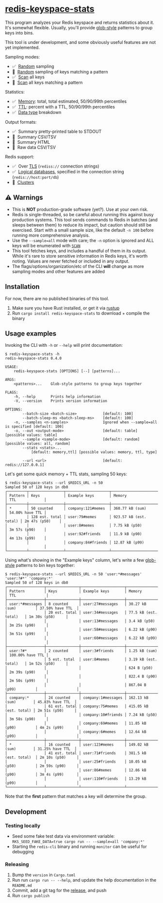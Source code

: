 # [redis-keyspace-stats](https://crates.io/crates/redis-keyspace-stats)

This program analyzes your Redis keyspace and returns statistics about it. It's somewhat flexible. Usually, you'll
provide [glob-style](https://docs.rs/glob/0.3.0/glob/struct.Pattern.html) patterns to group keys into bins.

This tool is under development, and some obviously useful features are not yet implemented.

Sampling modes:
- ✅&nbsp;&nbsp;[Random](https://redis.io/commands/randomkey) sampling
- 🚧&nbsp;&nbsp;[Random](https://redis.io/commands/randomkey) sampling of keys matching a pattern
- ✅&nbsp;&nbsp;[Scan](https://redis.io/commands/scan) all keys
- 🚧&nbsp;&nbsp;[Scan](https://redis.io/commands/scan) all keys matching a pattern

Statistics:
- ✅&nbsp;&nbsp;[Memory](https://redis.io/commands/memory-usage): total, total estimated, 50/90/99th percentiles
- ✅&nbsp;&nbsp;[TTL](https://redis.io/commands/ttl): percent with a TTL, 50/90/99th percentiles
- ✅&nbsp;&nbsp;[Data type](https://redis.io/commands/type) breakdown

Output formats:
- ✅&nbsp;&nbsp;Summary pretty-printed table to STDOUT
- 🚧&nbsp;&nbsp;Summary CSV/TSV
- 🚧&nbsp;&nbsp;Summary HTML
- 🚧&nbsp;&nbsp;Raw data CSV/TSV

Redis support:
- ✅&nbsp;&nbsp;Over [TLS](https://redis.io/topics/encryption) (`rediss://` connection strings)
- ✅&nbsp;&nbsp;[Logical databases](https://redis.io/commands/select), specified in the connection string (`redis://host:port/db`)
- 🚧&nbsp;&nbsp;[Clusters](https://redis.io/topics/cluster-tutorial)

## ⚠️ Warnings

- This is **NOT** production-grade software (yet?). Use at your own risk.
- Redis is single-threaded, so be careful about running this against busy production systems. This tool sends commands
  to Redis in batches (and sleeps between them) to reduce its impact, but caution should still be exercised. Start with
  a small sample size, like the default `-n 100` before running more comprehensive analysis.
- Use the `--sample=all` mode with care; the `-n` option is ignored and ALL keys will be enumerated with
  [`SCAN`](https://redis.io/commands/scan)
- This tool fetches keys, and includes a handful of them in its output. While it's rare to store sensitive information
  in Redis keys, it's worth noting. Values are never fetched or included in any output.
- The flags/options/organization/etc of the CLI **will** change as more sampling modes and other features are added

## Installation

For now, there are no published binaries of this tool.

1. Make sure you have Rust installed, or get it via [rustup](https://rustup.rs)
2. Run `cargo install redis-keyspace-stats` to download + compile the binary

## Usage examples

Invoking the CLI with `-h` or `--help` will print documentation:

```
$ redis-keyspace-stats -h
redis-keyspace-stats 0.4.0

USAGE:
    redis-keyspace-stats [OPTIONS] [--] [patterns]...

ARGS:
    <patterns>...    Glob-style patterns to group keys together

FLAGS:
    -h, --help       Prints help information
    -V, --version    Prints version information

OPTIONS:
        --batch-size <batch-size>            [default: 100]
        --batch-sleep-ms <batch-sleep-ms>    [default: 100]
    -n, --samples <n-samples>                Ignored when --sample=all is specified [default: 100]
    -o, --out <output-mode>                  [default: table] [possible values: table]
        --sample <sample-mode>               [default: random] [possible values: all, random]
        --stats <stats>...
            [default: memory,ttl] [possible values: memory, ttl, type]

        --url <url>                          [default: redis://127.0.0.1]
```

Let's get some quick memory + TTL stats, sampling 50 keys:

```
$ redis-keyspace-stats --url $REDIS_URL -n 50
Sampled 50 of 128 keys in db0
┌─────────┬────────────────┬────────────────────┬────────────────────────┬─────────────────┐
│ Pattern │ Keys           │ Example keys       │ Memory                 │ TTL             │
├─────────┼────────────────┼────────────────────┼────────────────────────┼─────────────────┤
│ *       │ 50 counted     │ company:121#memes  │ 360.77 kB (sum)        │ 54.00% have TTL │
│         │ 128 est. total │ user:79#memes      │ 923.57 kB (est. total) │ 2m 47s (p50)    │
│         │                │ user:8#memes       │ 7.75 kB (p50)          │ 3m 57s (p90)    │
│         │                │ user:92#friends    │ 11.9 kB (p90)          │ 4m 13s (p99)    │
│         │                │ company:84#friends │ 12.87 kB (p99)         │                 │
└─────────┴────────────────┴────────────────────┴────────────────────────┴─────────────────┘
```

Using what's showing in the "Example keys" column, let's write a few
[glob-style](https://docs.rs/glob/0.3.0/glob/struct.Pattern.html) patterns to bin keys together:

```
$ redis-keyspace-stats --url $REDIS_URL -n 50 'user:*#messages' 'user:?#*' 'company:*'
Sampled 50 of 128 keys in db0
┌─────────────────┬───────────────┬────────────────────┬────────────────────────┬──────────────────┐
│ Pattern         │ Keys          │ Example keys       │ Memory                 │ TTL              │
├─────────────────┼───────────────┼────────────────────┼────────────────────────┼──────────────────┤
│ user:*#messages │ 8 counted     │ user:27#messages   │ 30.27 kB (sum)         │ 37.50% have TTL  │
│                 │ 20 est. total │ user:34#messages   │ 77.5 kB (est. total)   │ 1m 30s (p50)     │
│                 │               │ user:13#messages   │ 3.4 kB (p50)           │ 3m 25s (p90)     │
│                 │               │ user:58#messages   │ 6.22 kB (p90)          │ 3m 51s (p99)     │
│                 │               │ user:60#messages   │ 6.22 kB (p99)          │                  │
├─────────────────┼───────────────┼────────────────────┼────────────────────────┼──────────────────┤
│ user:?#*        │ 2 counted     │ user:3#friends     │ 1.25 kB (sum)          │ 100.00% have TTL │
│                 │ 5 est. total  │ user:8#memes       │ 3.19 kB (est. total)   │ 1m 52s (p50)     │
│                 │               │                    │ 624 B (p50)            │ 2m 39s (p90)     │
│                 │               │                    │ 822.4 B (p90)          │ 2m 50s (p99)     │
│                 │               │                    │ 867.04 B (p99)         │                  │
├─────────────────┼───────────────┼────────────────────┼────────────────────────┼──────────────────┤
│ company:*       │ 24 counted    │ company:1#messages │ 162.13 kB (sum)        │ 45.83% have TTL  │
│                 │ 61 est. total │ company:75#memes   │ 415.05 kB (est. total) │ 2m 51s (p50)     │
│                 │               │ company:10#friends │ 7.24 kB (p50)          │ 3m 58s (p90)     │
│                 │               │ company:69#memes   │ 11.85 kB (p90)         │ 4m 2s (p99)      │
│                 │               │ company:6#memes    │ 12.64 kB (p99)         │                  │
├─────────────────┼───────────────┼────────────────────┼────────────────────────┼──────────────────┤
│ *               │ 16 counted    │ user:123#memes     │ 149.02 kB (sum)        │ 31.25% have TTL  │
│                 │ 41 est. total │ user:71#friends    │ 381.5 kB (est. total)  │ 2m 10s (p50)     │
│                 │               │ user:25#friends    │ 10.05 kB (p50)         │ 2m 59s (p90)     │
│                 │               │ user:86#memes      │ 12.86 kB (p90)         │ 3m 4s (p99)      │
│                 │               │ user:110#friends   │ 13.29 kB (p99)         │                  │
└─────────────────┴───────────────┴────────────────────┴────────────────────────┴──────────────────┘
```

Note that the **first** pattern that matches a key will determine the group.

## Development

### Testing locally

- Seed some fake test data via environment variable: `RKS_SEED_FAKE_DATA=true cargo run -- --sample=all 'company:*'`
- Starting the `redis-cli` binary and running `monitor` can be useful for debugging

### Releasing

1. Bump the `version` in `Cargo.toml`
2. Run run `cargo run -- --help`, and update the help documentation in the `README.md`
3. Commit, add a git tag for the [release](https://github.com/scott113341/redis-keyspace-stats/releases), and push
4. Run `cargo publish`
